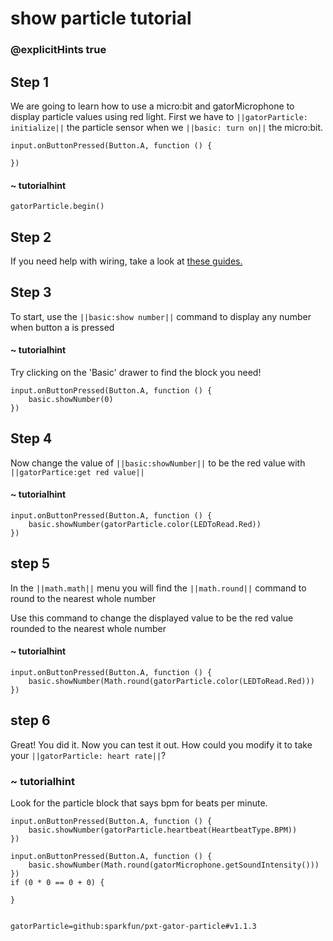 # show particle tutorial
### @explicitHints true
 
## Step 1
 
We are going to learn how to use a micro:bit and gatorMicrophone to display particle values using red light. 
First we have to ``||gatorParticle: initialize||`` the particle sensor when we ``||basic: turn on||`` the micro:bit.
 
```template
input.onButtonPressed(Button.A, function () {
    
})
```

#### ~ tutorialhint 
```blocks
gatorParticle.begin()
```
 
## Step 2
 
If you need help with wiring, take a look at [these guides.](https://docs.google.com/document/d/1KrhVLl_owwXz_xAVbcIEAG9O5N4wdBY3mjd-GX34Bag/edit?usp=sharing)
 
## Step 3
 
To start, use the ``||basic:show number||`` command to display any number when button a is pressed
 
#### ~ tutorialhint
Try clicking on the 'Basic' drawer to find the block you need!
 
```blocks
input.onButtonPressed(Button.A, function () {
	basic.showNumber(0)
})
```
 
## Step 4
 
Now change the value of ``||basic:showNumber||`` to be the red value with ``||gatorPartice:get red value||`` 
 
 
#### ~ tutorialhint
 
```blocks
input.onButtonPressed(Button.A, function () {
    basic.showNumber(gatorParticle.color(LEDToRead.Red))
})
```
 
## step 5 
 
In the ``||math.math||`` menu you will find the ``||math.round||`` command to round to the nearest whole number
 
Use this command to change the displayed value to be the red value rounded to the nearest whole number
 
#### ~ tutorialhint
```blocks
input.onButtonPressed(Button.A, function () {
    basic.showNumber(Math.round(gatorParticle.color(LEDToRead.Red)))
})
```
 
## step 6
Great! You did it. Now you can test it out. How could you modify it to take 
your ``||gatorParticle: heart rate||``? 

### ~ tutorialhint
Look for the particle block that says bpm for beats per minute.
```blocks
input.onButtonPressed(Button.A, function () {
	basic.showNumber(gatorParticle.heartbeat(HeartbeatType.BPM))
})
```
 
 
```ghost
input.onButtonPressed(Button.A, function () {
    basic.showNumber(Math.round(gatorMicrophone.getSoundIntensity()))
})
if (0 * 0 == 0 + 0) {
    
}
 
```
 
```package
gatorParticle=github:sparkfun/pxt-gator-particle#v1.1.3
```
